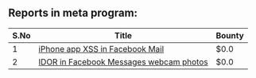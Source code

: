 ## Reports in meta program:
| S.No | Title | Bounty |
| ---- | ----- | ------ |
| 1 | [iPhone app XSS in Facebook Mail](https://hackerone.com/reports/390344) | $0.0 |
| 2 | [IDOR in Facebook Messages webcam photos](https://hackerone.com/reports/390346) | $0.0 |